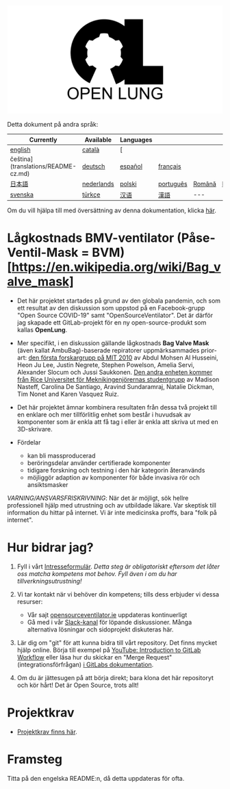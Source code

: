 ![Logo](images/OL_BANNER.png)

Detta dokument på andra språk:

| Currently | Available | Languages |   |   |   |
|---|---|---|---|---|---|
|[english](README.md) | [català](translations/README-ca.md) | [
čeština](translations/README-cz.md)| [deutsch](translations/README-de.md) | [español](translations/README-es.md) | [français](translations/README-fr.md) |
| [日本語](translations/README-ja.md) | [nederlands](translations/README-nl.md) | [polski](translations/README-pl.md) | [português](translations/README-pt_BR.md) | [Română](translations/README-ro.md) | [Русский](translations/README-ru.md) |
| [svenska](translations/README-sv.md) | [türkçe](translations/README-tr.md) | [汉语](translations/README-zh-Hans.md) | [漢語](translations/README-zh-Hant.md) |---|---|

Om du vill hjälpa till med översättning av denna dokumentation, klicka [här](https://gitlab.com/TrevorSmale/OSV-OpenLung/-/issues/32).

# Lågkostnads BMV-ventilator (Påse-Ventil-Mask = BVM)[https://en.wikipedia.org/wiki/Bag_valve_mask]

- Det här projektet startades på grund av den globala pandemin, och som ett resultat av den diskussion som uppstod på en Facebook-grupp "Open Source COVID-19" samt "OpenSourceVentilator". Det är därför jag skapade ett GitLab-projekt för en ny open-source-produkt som kallas **OpenLung**.

- Mer specifikt, i en diskussion gällande lågkostnads **Bag Valve Mask** (även kallat AmbuBag)-baserade repiratorer uppmärksammades prior-art: [den första forskargrupp på MIT 2010](https://web.mit.edu/2.75/projects/DMD_2010_Al_Husseini.pdf) av Abdul Mohsen Al Husseini, Heon Ju Lee, Justin Negrete, Stephen Powelson, Amelia Servi, Alexander Slocum och Jussi Saukkonen. [Den andra enheten kommer från Rice Universitet för Meknikingenjörernas studentgrupp](http://oedk.rice.edu/Sys/PublicProfile/47585242/1063096) av Madison Nasteff, Carolina De Santiago, Aravind Sundaramraj, Natalie Dickman, Tim Nonet and Karen Vasquez Ruiz.

- Det här projektet ämnar kombinera resultaten från dessa två projekt till en enklare och mer tillförlitlig enhet som består i huvudsak av komponenter som är enkla att få tag i eller är enkla att skriva ut med en 3D-skrivare.

- Fördelar
  * kan bli massproducerad
  * beröringsdelar använder certifierade komponenter
  * tidigare forskning och testning i den här kategorin återanvänds
  * möjliggör adaption av komponenter för både invasiva rör och ansiktsmasker

*VARNING/ANSVARSFRISKRIVNING*: När det är möjligt, sök hellre professionell hjälp med utrustning och av utbildade läkare. Var skeptisk till information du hittar på internet. Vi är inte medicinska proffs, bara "folk på internet".

# Hur bidrar jag?

 1. Fyll i vårt [Intresseformulär](https://opensourceventilator.ie/register). *Detta steg är obligatoriskt eftersom det låter oss matcha kompetens mot behov. Fyll även i om du har tillverkningsutrustning!*
 1. Vi tar kontakt när vi behöver din kompetens; tills dess erbjuder vi dessa resurser:

    * Vår sajt [opensourceventilator.ie](https://opensourceventilator.ie/) uppdateras kontinuerligt
    * Gå med i vår [Slack-kanal](https://join.slack.com/t/osventilator/shared_invite/zt-cst4dhk7-BFNMz_vyBPthjlBFYV1yWA) för löpande diskussioner. Många alternativa lösningar och sidoprojekt diskuteras här.
 1. Lär dig om "git" för att kunna bidra till vårt repository. Det finns mycket hjälp online. Börja till exempel på [YouTube: Introduction to GitLab Workflow](https://www.youtube.com/watch?v=enMumwvLAug) eller läsa hur du skickar en "Merge Request" (integrationsförfrågan) [i GitLabs dokumentation](https://docs.gitlab.com/ee/user/project/merge_requests/creating_merge_requests.html).

 1. Om du är jättesugen på att börja direkt; bara klona det här repositoryt och kör hårt! Det är Open Source, trots allt!

# Projektkrav
- [Projektkrav finns här](requirements/design-requirements.md).

# Framsteg

Titta på den engelska README:n, då detta uppdateras för ofta.